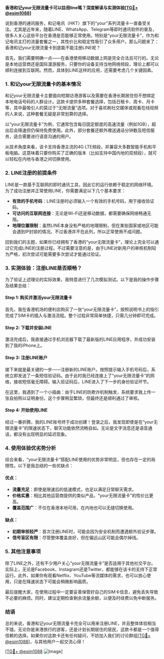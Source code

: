 **香港和记your无限流量卡可以註冊line嗎？深度解读与实测体验[[TG💪+ @esim1088](https://t.me/s/esim1088)]**

说到香港的通讯服务，和记电讯（HKT）旗下的“your”系列流量卡一直备受关注。尤其是近年来，随着LINE、WhatsApp、Telegram等即时通讯软件的普及，很多人关心这些平台在香港是否能够正常使用。特别是“your无限流量卡”，作为和记电讯主打的流量套餐之一，其性价比和稳定性吸引了众多用户。那么问题来了：香港和记your无限流量卡到底能不能注册LINE呢？

首先，我们需要明确一点——在香港使用移动数据上网是完全合法且可行的。无论是本地运营商还是国际漫游服务，只要你的设备支持当地网络频段，理论上都可以顺利连接到互联网。然而，具体到LINE这样的应用，还需要考虑几个关键因素。

### **1. 和记your无限流量卡的基本情况**
和记your无限流量卡主要面向短期访港游客以及需要在香港长期居住但不想绑定本地电话号码的人群设计。这款卡提供多种套餐选择，包括日租卡、周卡、月卡等，其中最吸引人的莫过于“无限流量”选项。对于喜欢刷社交媒体或观看在线视频的人来说，这种套餐无疑是非常划算的选择。

以“your无限流量卡”为例，它通常包含每日固定额度的高速流量（例如1GB），超出后会降速但仍保持免费使用。此外，部分套餐还额外赠送通话分钟数及短信服务，适合需要进行语音沟通的用户。

从技术角度来看，该卡支持香港主流的4G LTE频段，并兼容大多数智能手机和平板电脑。这意味着只要你购买了正确的版本（比如支持中国内地的双频段），就可以轻松在内地与香港之间切换使用。

### **2. LINE注册的前提条件**
LINE是一款基于互联网的即时通讯工具，因此它的运行依赖于稳定的网络环境。为了成功注册并正常使用LINE，你需要满足以下几个基本要求：

- **有效的手机号码**：LINE注册时必须输入一个有效的手机号码，用于接收验证码。
- **可访问的互联网连接**：无论是Wi-Fi还是移动数据，都需要确保网络畅通无阻。
- **地理位置限制**：虽然LINE本身没有严格的地理限制，但在某些国家或地区可能会遇到IP封锁的情况。不过香港并不在此列，所以正常使用不成问题。

回到我们的主题，如果你已经拥有了香港的“your无限流量卡”，理论上完全可以通过它完成LINE的注册过程。不过需要注意的是，由于LINE对新用户的审核机制较为严格，初次尝试可能需要多次尝试才能通过验证。

### **3. 实测体验：注册LINE是否顺畅？**
为了验证上述理论的实际效果，我特意进行了几次模拟测试。以下是我的操作步骤及结果总结：

#### **Step 1: 购买并激活your无限流量卡**
首先，我在香港机场的便利店购买了一张“your无限流量卡”，按照说明书上的指引完成了SIM卡的插入与激活流程。整个过程非常简单快捷，只需几分钟即可完成。

#### **Step 2: 下载并安装LINE**
激活完成后，我直接通过手机浏览器下载了最新版的LINE应用程序，并成功安装到了我的iPhone上。

#### **Step 3: 注册LINE账户**
接下来就是最关键的一步——注册新的LINE账户。按照提示输入手机号码后，系统立即发送了一条短信验证码。由于此时我已经连接上了“your无限流量卡”的网络，接收短信毫无障碍。输入验证码后，LINE进入了下一步的身份验证环节。

在这里，我遇到了一个小插曲：由于LINE的防欺诈机制触发，系统要求我上传一张自拍照以证明身份。这个步骤稍显繁琐，但最终还是顺利通过了审核。

#### **Step 4: 开始使用LINE**
经过一番折腾，我的LINE账号终于成功创建！登录之后，我发现即使是在“your无限流量卡”的限速状态下，聊天功能依然流畅自如。无论是文字消息还是语音通话，都没有出现明显的延迟现象。

### **4. 使用体验优劣势分析**
综合来看，“your无限流量卡”搭配LINE使用的优势非常明显，但也存在一定的局限性。以下是我总结的一些优缺点：

#### **优点：**
- **流量充足**：即使是限速后的低速模式，也足以满足日常聊天需求。
- **价格实惠**：相比其他运营商提供的类似产品，“your无限流量卡”的性价比更高。
- **覆盖范围广**：不仅在香港本地可用，在内地也可以无缝切换使用。

#### **缺点：**
- **初期审核较严**：首次注册LINE时，可能会因为安全机制而遭遇额外验证步骤。
- **信号盲区有限**：尽管整体覆盖良好，但在偏远山区可能会偶尔掉线。

### **5. 其他注意事项**
除了LINE之外，还有不少用户关心“your无限流量卡”是否适用于其他社交平台。实际上，无论是Facebook、Instagram还是Twitter，都能够在该卡的支持下正常运行。此外，如果你有观看Netflix、YouTube等流媒体的需求，也可以放心使用，只是在降速状态下可能会稍微影响画质。

最后提醒大家，在使用过程中一定要妥善保管好自己的SIM卡信息，避免丢失导致不必要的麻烦。同时，建议定期检查剩余流量余额，以便及时续费以免中断服务。

### **结语**
总的来说，香港和记your无限流量卡完全可以用来注册LINE，并且整体体验相当不错。无论你是来港旅行的游客，还是计划长期居住的居民，这款卡都是一个值得信赖的选择。如果你对这款卡还有任何疑问，不妨加入我们的讨论群组[[TG💪+ @esim1088](https://t.me/s/esim1088)]，与其他用户一起交流心得！

[[TG💪+ @esim1088](https://t.me/s/esim1088) ![Image](https://i.postimg.cc/4NQfJmqS/Snipaste-2025-05-13-00-14-12.png)]